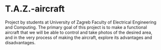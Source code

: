 # T.A.Z.-aircraft
Project by students at University of Zagreb Faculty of Electrical Engineering and Computing. The primary goal of this project is to make a functional aircraft that we will be able to control and take photos of the desired area, and in the very process of making the aircraft, explore its advantages and disadvantages.
